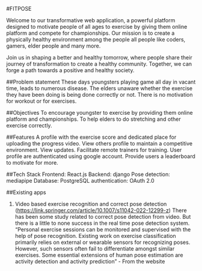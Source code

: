 #FITPOSE

Welcome to our transformative web application, a powerful platform designed to motivate people of all ages to exercise by giving them online platform and compete for championships. Our mission is to create a physically healthy environment among the people all people like coders, gamers, elder people and many more. 

Join us in shaping a better and healthy tomorrow, where people share their journey of transformation to create a healthy community. Together, we can forge a path towards a positive and healthy society.

##Problem statement
These days youngsters playing game all day in vacant time, leads to numerous disease.
The elders unaware whether the exercise they have been doing is being done correctly or not.
There is no motivation for workout or for exercises.

##Objectives
To encourage youngster to exercise by providing them online platform and championships.
To help elders to do stretching and other exercise correctly.

##Features
A profile with the exercise score and dedicated place for uploading the progress video.
View others profile to maintain a competitive environment.
View updates.
Facilitate remote trainers for training.
User profile are authenticated using google account.
Provide users a leaderboard to motivate for more.

##Tech Stack
Frontend: React.js
Backend: django
Pose detection: mediapipe
Database: PostgreSQL
authentication: OAuth 2.0

##Existing apps
1. Video based exercise recognition and correct pose detection
(https://link.springer.com/article/10.1007/s11042-022-12299-z)
There has been some study related to correct pose detection from video. But there is a little to none success in the real time pose detection system. “Personal exercise sessions can be monitored and supervised with the help of pose recognition. Existing work on exercise classification primarily relies on external or wearable sensors for recognizing poses. However, such sensors often fail to differentiate amongst similar exercises. Some essential extensions of human pose estimation are activity detection and activity prediction” -  From the website
